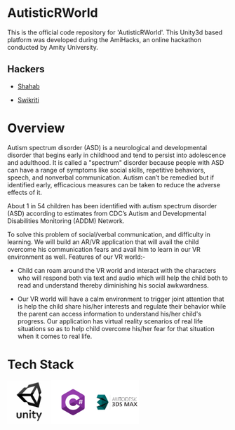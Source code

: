 # AutisticRWorld

This is the official code repository for 'AutisticRWorld'. This Unity3d based platform was developed during the  AmiHacks, an online hackathon conducted by Amity University.

## Hackers
* [Shahab](https://github.com/snh3003)

* [Swikriti](https://github.com/swikriti04)

# Overview


Autism spectrum disorder (ASD) is a neurological and developmental disorder that begins early in childhood and tend to persist into adolescence and adulthood. It is called a "spectrum" disorder because people with ASD can have a range of symptoms like social skills, repetitive behaviors, speech, and nonverbal communication. Autism can’t be remedied but if identified early, efficacious measures can be taken to reduce the adverse effects of it. 

About 1 in 54 children has been identified with autism spectrum disorder (ASD) according to estimates from CDC’s Autism and Developmental Disabilities Monitoring (ADDM) Network. 

To solve this problem of social/verbal communication, and difficulty in learning. We will build an AR/VR application that will avail the child overcome his communication fears and avail him to learn in our VR environment as well.
Features of our VR world:-

* Child can roam around the VR world and interact with the characters who will respond both via text and audio which will help the child both to read and understand thereby diminishing his social awkwardness.

* Our VR world will have a calm environment to trigger joint attention that is help the child share his/her interests and regulate their behavior while the parent can access information to understand his/her child's progress. Our application has virtual reality scenarios of real life situations so as to help child overcome his/her fear for that situation when it comes to real life.

# Tech Stack
 <img src="https://github.com/snh3003/AutisticRWorld/blob/master/unity.png" width="100"><img src="https://github.com/snh3003/AutisticRWorld/blob/master/csharp-e7b8fcd4ce.png" width="100"><img src="https://github.com/snh3003/AutisticRWorld/blob/master/3ds.png" width="100">

